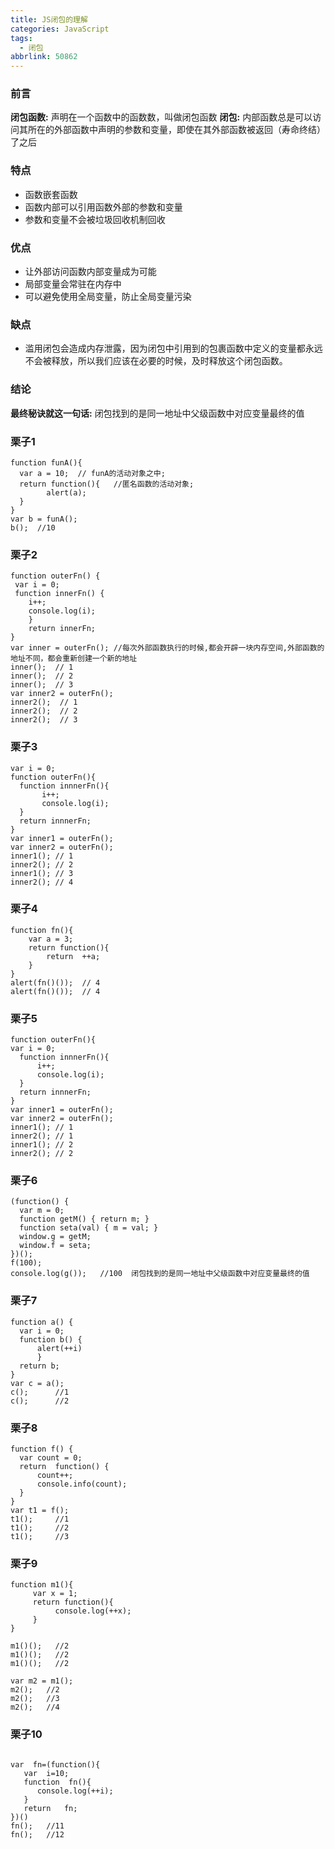 ```yaml
---
title: JS闭包的理解
categories: JavaScript
tags:
  - 闭包
abbrlink: 50862
---
```

### 前言
**闭包函数:** 声明在一个函数中的函数数，叫做闭包函数
**闭包:** 内部函数总是可以访问其所在的外部函数中声明的参数和变量，即使在其外部函数被返回（寿命终结）了之后
### 特点
* 函数嵌套函数
* 函数内部可以引用函数外部的参数和变量
* 参数和变量不会被垃圾回收机制回收

### 优点
* 让外部访问函数内部变量成为可能
* 局部变量会常驻在内存中
* 可以避免使用全局变量，防止全局变量污染

### 缺点
* 滥用闭包会造成内存泄露，因为闭包中引用到的包裹函数中定义的变量都永远不会被释放，所以我们应该在必要的时候，及时释放这个闭包函数。

### 结论
**最终秘诀就这一句话:** 闭包找到的是同一地址中父级函数中对应变量最终的值
### 栗子1
```
function funA(){
  var a = 10;  // funA的活动对象之中;
  return function(){   //匿名函数的活动对象;
        alert(a);
  }
}
var b = funA();
b();  //10
```
### 栗子2
```
function outerFn() {
 var i = 0;
 function innerFn() {
    i++;
    console.log(i);
    }
    return innerFn;
}
var inner = outerFn(); //每次外部函数执行的时候,都会开辟一块内存空间,外部函数的地址不同，都会重新创建一个新的地址
inner();  // 1
inner();  // 2
inner();  // 3
var inner2 = outerFn();
inner2();  // 1
inner2();  // 2
inner2();  // 3
```
### 栗子3
```
var i = 0;
function outerFn(){
  function innnerFn(){
       i++;
       console.log(i);
  }
  return innnerFn;
}
var inner1 = outerFn();
var inner2 = outerFn();
inner1(); // 1
inner2(); // 2
inner1(); // 3
inner2(); // 4    
```
### 栗子4
```
function fn(){
	var a = 3;
	return function(){
		return  ++a;                                     
	}
}
alert(fn()());  // 4
alert(fn()());  // 4  
```
### 栗子5
```
function outerFn(){
var i = 0;
  function innnerFn(){
      i++;
      console.log(i);
  }
  return innnerFn;
}
var inner1 = outerFn();
var inner2 = outerFn();
inner1(); // 1
inner2(); // 1
inner1(); // 2
inner2(); // 2
```
### 栗子6
```
(function() { 
  var m = 0; 
  function getM() { return m; } 
  function seta(val) { m = val; } 
  window.g = getM; 
  window.f = seta; 
})(); 
f(100);
console.log(g());   //100  闭包找到的是同一地址中父级函数中对应变量最终的值 
```
### 栗子7
```
function a() { 
  var i = 0; 
  function b() {
      alert(++i)
      } 
  return b; 
} 
var c = a(); 
c();      //1 
c();      //2 
```
### 栗子8
```
function f() { 
  var count = 0; 
  return  function() { 
      count++; 
      console.info(count); 
  } 
} 
var t1 = f();
t1();     //1 
t1();     //2 
t1();     //3 
```
### 栗子9
```
function m1(){
     var x = 1;
     return function(){
          console.log(++x);
     }
}
 
m1()();   //2
m1()();   //2
m1()();   //2
 
var m2 = m1();
m2();   //2
m2();   //3
m2();   //4
```
### 栗子10
```

var  fn=(function(){
   var  i=10;
   function  fn(){
      console.log(++i);
   }
   return   fn;
})() 
fn();   //11
fn();   //12
```